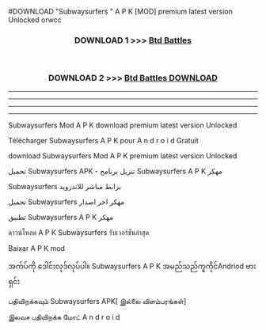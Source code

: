 #DOWNLOAD "Subwaysurfers " A P K [MOD] premium latest version Unlocked orwcc 



<div align="center">

<h3>DOWNLOAD 1 >>> <a href="https://getmod1.web.app/?judule=Btd Battles">Btd Battles</a></h3><br>

<h3>DOWNLOAD 2 >>> <a href="https://getmod1.web.app/?judule=Btd Battles">Btd Battles DOWNLOAD</a></h3>

</div>


----------------------------------------------------------

----------------------------------------------------------

----------------------------------------------------------

----------------------------------------------------------


Subwaysurfers  Mod A P K download premium latest version Unlocked

Télécharger  Subwaysurfers  A P K pour A n d r o i d Gratuit

download Subwaysurfers  Mod A P K premium latest version Unlocked

تحميل Subwaysurfers  APK - تنزيل برنامج Subwaysurfers  A P K مهكر

Subwaysurfers  برابط مباشر للاندرويد

تحميل Subwaysurfers  مهكر اخر اصدار

تطبيق Subwaysurfers  A P K مهكر

ดาวน์โหลด A P K Subwaysurfers  รับเวอร์ชันล่าสุด

Baixar A P K mod

အက်ပ်ကို ဒေါင်းလုဒ်လုပ်ပါ။ Subwaysurfers  A P K အမည်သည်ကူကိုင်Andriod ဗားရှင်း

பதிவிறக்கவும் Subwaysurfers  APK[ இல்லை விளம்பரங்கள்] 
 
இலவச பதிவிறக்க மோட் A n d r o i d



